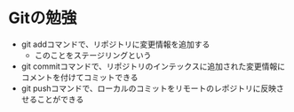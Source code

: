 # Gitの勉強
- git addコマンドで、リポジトリに変更情報を追加する
	- このことをステージリングという
- git commitコマンドで、リポジトリのインテックスに追加された変更情報にコメントを付けてコミットできる
- git pushコマンドで、ローカルのコミットをリモートのレポジトリに反映させることができる
